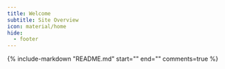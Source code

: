 ```yaml
---
title: Welcome
subtitle: Site Overview
icon: material/home
hide:
  - footer
---
```


{%
    include-markdown "README.md"
    start="<!--intro-start-->"
    end="<!--intro-end-->"
    comments=true
%}
